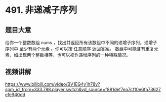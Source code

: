 # 491. 非递减子序列

## 题目大意
给你一个整数数组 nums ，找出并返回所有该数组中不同的递增子序列，递增子序列中 至少有两个元素 。你可以按 任意顺序 返回答案。
数组中可能含有重复元素，如出现两个整数相等，也可以视作递增序列的一种特殊情况。

## 视频讲解
https://www.bilibili.com/video/BV1EG4y1h78v?spm_id_from=333.788.player.switch&vd_source=f881def7ea7cf10e6fa73627efe940dd
